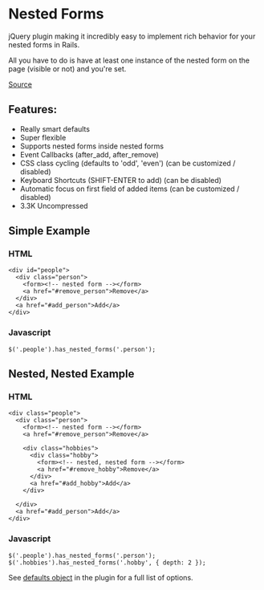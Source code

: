 Nested Forms
============

jQuery plugin making it incredibly easy to implement rich behavior for your nested forms in Rails.

All you have to do is have at least one instance of the nested form on the page (visible or not) and you're set.

[Source](http://github.com/andyferra/nested-forms)


Features:
---------

- Really smart defaults
- Super flexible
- Supports nested forms inside nested forms
- Event Callbacks (after_add, after_remove)
- CSS class cycling (defaults to 'odd', 'even') (can be customized / disabled)
- Keyboard Shortcuts (SHIFT-ENTER to add) (can be disabled)
- Automatic focus on first field of added items (can be customized / disabled)
- 3.3K Uncompressed


Simple Example
--------------

### HTML ###

    <div id="people">
      <div class="person">
        <form><!-- nested form --></form>
        <a href="#remove_person">Remove</a>
      </div>
      <a href="#add_person">Add</a>
    </div>

### Javascript ###

    $('.people').has_nested_forms('.person');


Nested, Nested Example
----------------------

### HTML ###

    <div class="people">
      <div class="person">
        <form><!-- nested form --></form>
        <a href="#remove_person">Remove</a>

        <div class="hobbies">
          <div class="hobby">
            <form><!-- nested, nested form --></form>
            <a href="#remove_hobby">Remove</a>
          </div>
          <a href="#add_hobby">Add</a>
        </div>

      </div>
      <a href="#add_person">Add</a>
    </div>

### Javascript ###

    $('.people').has_nested_forms('.person');
    $('.hobbies').has_nested_forms('.hobby', { depth: 2 });


See [defaults object](http://github.com/andyferra/nested-forms/blob/master/jquery-nested-forms.js#L22) in the plugin for a full list of options.
